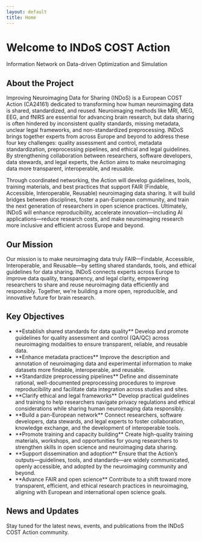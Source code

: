 ```yaml
---
layout: default
title: Home
---
```


<div class="hero">
  <h1>Welcome to INDoS COST Action</h1>
  <p>Information Network on Data-driven Optimization and Simulation</p>
</div>

<div class="page-content">
<h2>About the Project</h2>

<p>
Improving Neuroimaging Data for Sharing (INDoS) is a European COST Action (CA24161) dedicated to transforming how human neuroimaging data is shared, standardized, and reused. Neuroimaging methods like MRI, MEG, EEG, and fNIRS are essential for advancing brain research, but data sharing is often hindered by inconsistent quality standards, missing metadata, unclear legal frameworks, and non-standardized preprocessing. INDoS brings together experts from across Europe and beyond to address these four key challenges: quality assessment and control, metadata standardization, preprocessing pipelines, and ethical and legal guidelines. By strengthening collaboration between researchers, software developers, data stewards, and legal experts, the Action aims to make neuroimaging data more transparent, interoperable, and reusable.
</p>

<p>
Through coordinated networking, the Action will develop guidelines, tools, training materials, and best practices that support FAIR (Findable, Accessible, Interoperable, Reusable) neuroimaging data sharing. It will build bridges between disciplines, foster a pan-European community, and train the next generation of researchers in open science practices. Ultimately, INDoS will enhance reproducibility, accelerate innovation—including AI applications—reduce research costs, and make neuroimaging research more inclusive and efficient across Europe and beyond.
</p>

<h2>Our Mission</h2>
<p>
Our mission is to make neuroimaging data truly FAIR—Findable, Accessible, Interoperable, and Reusable—by setting shared standards, tools, and ethical guidelines for data sharing. INDoS connects experts across Europe to improve data quality, transparency, and legal clarity, empowering researchers to share and reuse neuroimaging data efficiently and responsibly. Together, we’re building a more open, reproducible, and innovative future for brain research.
</p>

<h2>Key Objectives</h2>
<ul>
<li>**Establish shared standards for data quality** Develop and promote guidelines for quality assessment and control (QA/QC) across neuroimaging modalities to ensure transparent, reliable, and reusable data.</li>
<li>**Enhance metadata practices** Improve the description and annotation of neuroimaging data and experimental information to make datasets more findable, interoperable, and reusable.</li>
<li>**Standardize preprocessing pipelines** Define and disseminate rational, well-documented preprocessing procedures to improve reproducibility and facilitate data integration across studies and sites.</li>
<li>**Clarify ethical and legal frameworks** Develop practical guidelines and training to help researchers navigate privacy regulations and ethical considerations while sharing human neuroimaging data responsibly.</li>
<li>**Build a pan-European network** Connect researchers, software developers, data stewards, and legal experts to foster collaboration, knowledge exchange, and the development of interoperable tools.</li>
<li>**Promote training and capacity building** Create high-quality training materials, workshops, and opportunities for young researchers to strengthen skills in open science and neuroimaging data sharing.</li>
<li>**Support dissemination and adoption** Ensure that the Action’s outputs—guidelines, tools, and standards—are widely communicated, openly accessible, and adopted by the neuroimaging community and beyond.</li>
<li>**Advance FAIR and open science** Contribute to a shift toward more transparent, efficient, and ethical research practices in neuroimaging, aligning with European and international open science goals.</li>
</ul>

<h2>News and Updates</h2>
<p>
Stay tuned for the latest news, events, and publications from the INDoS COST Action community.
</p>
</div>
